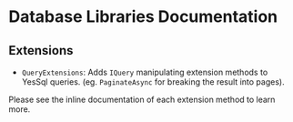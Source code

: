 # Database Libraries Documentation



## Extensions

- `QueryExtensions`: Adds `IQuery` manipulating extension methods to YesSql queries. (eg. `PaginateAsync` for breaking the result into pages).

Please see the inline documentation of each extension method to learn more.
